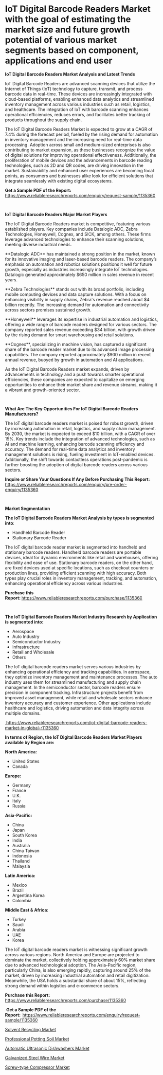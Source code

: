 <p><h1>IoT Digital Barcode Readers Market with the goal of estimating the market size and future growth potential of various market segments based on component, applications and end user</h1></p><p><strong>IoT Digital Barcode Readers Market Analysis and Latest Trends</strong></p>
<p><p>IoT Digital Barcode Readers are advanced scanning devices that utilize the Internet of Things (IoT) technology to capture, transmit, and process barcode data in real-time. These devices are increasingly integrated with cloud-based platforms, enabling enhanced data analytics and streamlined inventory management across various industries such as retail, logistics, and healthcare. The integration of IoT with barcode scanning enhances operational efficiencies, reduces errors, and facilitates better tracking of products throughout the supply chain.</p><p>The IoT Digital Barcode Readers Market is expected to grow at a CAGR of 7.4% during the forecast period, fueled by the rising demand for automation in inventory management and the increasing need for real-time data processing. Adoption across small and medium-sized enterprises is also contributing to market expansion, as these businesses recognize the value of digital solutions for improving operational effectiveness. Additionally, the proliferation of mobile devices and the advancements in barcode reading technologies, such as 2D and QR codes, are driving innovation in the market. Sustainability and enhanced user experiences are becoming focal points, as consumers and businesses alike look for efficient solutions that integrate seamlessly with existing digital ecosystems.</p></p>
<p><strong>Get a Sample PDF of the Report:&nbsp;</strong> <a href="https://www.reliableresearchreports.com/enquiry/request-sample/1135360?utm_campaign=83&utm_medium=2&utm_source=Github&utm_content=ia&utm_term=29102024&utm_id=iot-digital-barcode-readers">https://www.reliableresearchreports.com/enquiry/request-sample/1135360</a></p>
<p>&nbsp;</p>
<p><strong>IoT Digital Barcode Readers Major Market Players</strong></p>
<p><p>The IoT Digital Barcode Readers market is competitive, featuring various established players. Key companies include Datalogic ADC, Zebra Technologies, Honeywell, Cognex, and SICK, among others. These firms leverage advanced technologies to enhance their scanning solutions, meeting diverse industrial needs.</p><p>**Datalogic ADC** has maintained a strong position in the market, known for its innovative imaging and laser-based barcode readers. The company’s emphasis on automation and robotics solutions positions it well for future growth, especially as industries increasingly integrate IoT technologies. Datalogic generated approximately $650 million in sales revenue in recent years.</p><p>**Zebra Technologies** stands out with its broad portfolio, including mobile computing devices and data capture solutions. With a focus on enhancing visibility in supply chains, Zebra's revenue reached about $4 billion recently. The increasing demand for automation and connectivity across sectors promises sustained growth.</p><p>**Honeywell** leverages its expertise in industrial automation and logistics, offering a wide range of barcode readers designed for various sectors. The company reported sales revenue exceeding $34 billion, with growth driven by the rising demand for smart warehousing and retail solutions.</p><p>**Cognex**, specializing in machine vision, has captured a significant share of the barcode reader market due to its advanced image processing capabilities. The company reported approximately $900 million in recent annual revenue, buoyed by growth in automation and AI applications.</p><p>As the IoT Digital Barcode Readers market expands, driven by advancements in technology and a push towards smarter operational efficiencies, these companies are expected to capitalize on emerging opportunities to enhance their market share and revenue streams, making it a vibrant and growth-oriented sector.</p></p>
<p>&nbsp;</p>
<p><strong>What Are The Key Opportunities For IoT Digital Barcode Readers Manufacturers?</strong></p>
<p><p>The IoT digital barcode readers market is poised for robust growth, driven by increasing automation in retail, logistics, and supply chain management. By 2030, the market is expected to exceed $10 billion, with a CAGR of over 15%. Key trends include the integration of advanced technologies, such as AI and machine learning, enhancing barcode scanning efficiency and accuracy. The demand for real-time data analytics and inventory management solutions is rising, fueling investment in IoT-enabled devices. Additionally, the shift towards contactless operations post-pandemic is further boosting the adoption of digital barcode readers across various sectors.</p></p>
<p><strong>Inquire or Share Your Questions If Any Before Purchasing This Report:</strong> <a href="https://www.reliableresearchreports.com/enquiry/pre-order-enquiry/1135360?utm_campaign=83&utm_medium=2&utm_source=Github&utm_content=ia&utm_term=29102024&utm_id=iot-digital-barcode-readers">https://www.reliableresearchreports.com/enquiry/pre-order-enquiry/1135360</a></p>
<p>&nbsp;</p>
<p><strong>Market Segmentation</strong></p>
<p><strong>The IoT Digital Barcode Readers Market Analysis by types is segmented into:</strong></p>
<p><ul><li>Handheld Barcode Reader</li><li>Stationary Barcode Reader</li></ul></p>
<p><p>The IoT digital barcode reader market is segmented into handheld and stationary barcode readers. Handheld barcode readers are portable devices, ideal for dynamic environments like retail and warehouses, offering flexibility and ease of use. Stationary barcode readers, on the other hand, are fixed devices used at specific locations, such as checkout counters or production lines, providing efficient scanning with high accuracy. Both types play crucial roles in inventory management, tracking, and automation, enhancing operational efficiency across various industries.</p></p>
<p><strong>Purchase this Report:&nbsp;</strong><a href="https://www.reliableresearchreports.com/purchase/1135360?utm_campaign=83&utm_medium=2&utm_source=Github&utm_content=ia&utm_term=29102024&utm_id=iot-digital-barcode-readers">https://www.reliableresearchreports.com/purchase/1135360</a></p>
<p>&nbsp;</p>
<p><strong>The IoT Digital Barcode Readers Market Industry Research by Application is segmented into:</strong></p>
<p><ul><li>Aerospace</li><li>Auto Industry</li><li>Semiconductor Industry</li><li>Infrastructure</li><li>Retail and Wholesale</li><li>Others</li></ul></p>
<p><p>The IoT digital barcode readers market serves various industries by enhancing operational efficiency and tracking capabilities. In aerospace, they optimize inventory management and maintenance processes. The auto industry uses them for streamlined manufacturing and supply chain management. In the semiconductor sector, barcode readers ensure precision in component tracking. Infrastructure projects benefit from improved asset management, while retail and wholesale sectors enhance inventory accuracy and customer experience. Other applications include healthcare and logistics, driving automation and data integrity across multiple domains.</p></p>
<p><a href="https://www.reliableresearchreports.com/iot-digital-barcode-readers-market-in-global-r1135360?utm_campaign=83&utm_medium=2&utm_source=Github&utm_content=ia&utm_term=29102024&utm_id=iot-digital-barcode-readers">&nbsp;https://www.reliableresearchreports.com/iot-digital-barcode-readers-market-in-global-r1135360</a></p>
<p><strong>In terms of Region, the IoT Digital Barcode Readers Market Players available by Region are:</strong></p>
<p>
    <p> <strong> North America: </strong>
        <ul>
            <li>United States</li>
            <li>Canada</li>
        </ul>
        </p> 
    <p> <strong> Europe: </strong>
        <ul>
            <li>Germany</li>
            <li>France</li>
            <li>U.K.</li>
            <li>Italy</li>
            <li>Russia</li>
        </ul>
        </p> 
    <p> <strong> Asia-Pacific: </strong>
        <ul>
            <li>China</li>
            <li>Japan</li>
            <li>South Korea</li>
            <li>India</li>
            <li>Australia</li>
            <li>China Taiwan</li>
            <li>Indonesia</li>
            <li>Thailand</li>
            <li>Malaysia</li>
        </ul>
        </p> 
    <p> <strong> Latin America: </strong>
        <ul>
            <li>Mexico</li>
            <li>Brazil</li>
            <li>Argentina Korea</li>
            <li>Colombia</li>
        </ul>
        </p> 
    <p> <strong> Middle East & Africa: </strong>
        <ul>
            <li>Turkey</li>
            <li>Saudi</li>
            <li>Arabia</li>
            <li>UAE</li>
            <li>Korea</li>
        </ul>
    </p>
    </p>
<p><p>The IoT digital barcode readers market is witnessing significant growth across various regions. North America and Europe are projected to dominate the market, collectively holding approximately 60% market share due to advanced technological adoption. The Asia-Pacific region, particularly China, is also emerging rapidly, capturing around 25% of the market, driven by increasing industrial automation and retail digitization. Meanwhile, the USA holds a substantial share of about 15%, reflecting strong demand within logistics and e-commerce sectors.</p></p>
<p><strong>Purchase this Report: </strong><a href="https://www.reliableresearchreports.com/purchase/1135360?utm_campaign=83&utm_medium=2&utm_source=Github&utm_content=ia&utm_term=29102024&utm_id=iot-digital-barcode-readers">https://www.reliableresearchreports.com/purchase/1135360</a></p>
<p>&nbsp;<strong>Get a Sample PDF of the Report:&nbsp;&nbsp;</strong><a href="https://www.reliableresearchreports.com/enquiry/request-sample/1135360?utm_campaign=83&utm_medium=2&utm_source=Github&utm_content=ia&utm_term=29102024&utm_id=iot-digital-barcode-readers">https://www.reliableresearchreports.com/enquiry/request-sample/1135360</a></p>
<p><strong></strong></p>
<p><p><a href="https://medium.com/@jethroonkshah/impact-of-changing-trends-in-the-solvent-recycling-market-the-solvent-recycling-market-is-0a63f3f648dd?utm_campaign=83&utm_medium=2&utm_source=Github&utm_content=ia&utm_term=29102024&utm_id=iot-digital-barcode-readers">Solvent Recycling Market</a></p><p><a href="https://www.linkedin.com/pulse/professional-potting-soil-market-size-growth-trends-statistics-f3hjc?utm_campaign=83&utm_medium=2&utm_source=Github&utm_content=ia&utm_term=29102024&utm_id=iot-digital-barcode-readers">Professional Potting Soil Market</a></p><p><a href="https://github.com/leonidmsw5y/Market-Research-Report-List-1/blob/main/automatic-ultrasonic-dishwashers-market.md?utm_campaign=83&utm_medium=2&utm_source=Github&utm_content=ia&utm_term=29102024&utm_id=iot-digital-barcode-readers">Automatic Ultrasonic Dishwashers Market</a></p><p><a href="https://medium.com/@brunafxh5tru/the-global-galvanized-steel-wire-market-is-at-the-forefront-of-innovation-driving-rapid-industry-b890e43c7f13?utm_campaign=83&utm_medium=2&utm_source=Github&utm_content=ia&utm_term=29102024&utm_id=iot-digital-barcode-readers">Galvanized Steel Wire Market</a></p><p><a href="https://issuu.com/reportprime-2/docs/screw-type-compressor-market-size-2_30770773366d84?utm_campaign=83&utm_medium=2&utm_source=Github&utm_content=ia&utm_term=29102024&utm_id=iot-digital-barcode-readers">Screw-type Compressor Market</a></p></p>